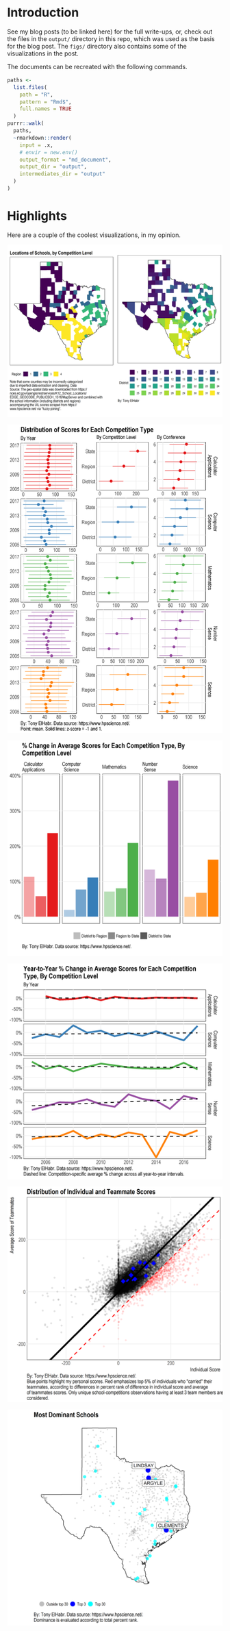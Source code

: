 
Introduction
============

See my blog posts (to be linked here) for the full write-ups, or, check out the files in the `output/` directory in this repo, which was used as the basis for the blog post. The `figs/` directory also contains some of the visualizations in the post.

The documents can be recreated with the following commands.

``` r
paths <-
  list.files(
    path = "R",
    pattern = "Rmd$",
    full.names = TRUE
  )
purrr::walk(
  paths,
  ~rmarkdown::render(
    input = .x,
    # envir = new.env()
    output_format = "md_document",
    output_dir = "output", 
    intermediates_dir = "output"
  )
)
```

Highlights
==========

Here are a couple of the coolest visualizations, in my opinion.

![](figs/viz_map_bycomplvl_grid.png)

![](figs/viz_persons_stats_bycomp_grid.png)

![](figs/viz_persons_stats_bycompcomplvl_diffs.png)

![](figs/viz_persons_stats_bycompyear_diffs.png)

![](figs/viz_comp_stats_byperson_byschool.png)

![](figs/viz_map_schools_stats_tier3.png)
